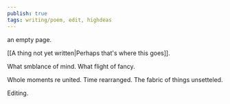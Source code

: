 ```yaml
---
publish: true
tags: writing/poem, edit, highdeas
---
```

an empty page.

[[A thing not yet written|Perhaps that's where this goes]].

What smblance of mind. What flight of fancy.


Whole moments re united. Time rearranged.
The fabric of things unsetteled.

Editing.
